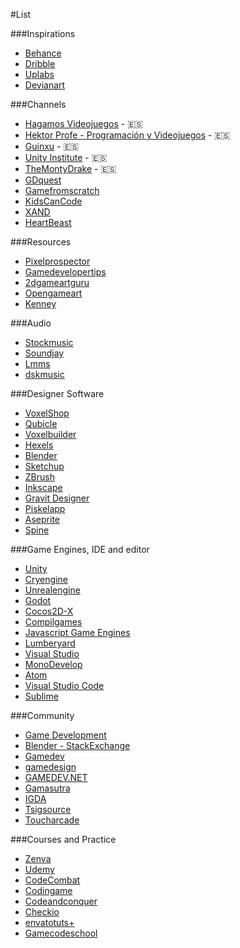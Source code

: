 #List

###Inspirations

- [Behance](https://www.behance.net)
- [Dribble](https://dribbble.com/)
- [Uplabs](https://www.uplabs.com/)
- [Devianart](https://www.deviantart.com/)

###Channels

- [Hagamos Videojuegos](https://www.youtube.com/channel/UCBhkLrsmV9PVQMpT3qe-toA) - :es:
- [Hektor Profe - Programación y Videojuegos](https://www.youtube.com/channel/UCtjAOyZmqDXO-Oz87cZnWgw) - :es:
- [Guinxu](https://www.youtube.com/user/GuinxuVideos) - :es:
- [Unity Institute](https://www.youtube.com/user/The23GamesStudio) - :es:
- [TheMontyDrake](https://www.youtube.com/user/TheMontyDrake) - :es:
- [GDquest](https://www.youtube.com/channel/UCxboW7x0jZqFdvMdCFKTMsQ)
- [Gamefromscratch](https://www.youtube.com/user/gamefromscratch)
- [KidsCanCode](https://www.youtube.com/channel/UCNaPQ5uLX5iIEHUCLmfAgKg/featured)
- [XAND](https://www.youtube.com/channel/UC7vsIJl_Hb7QNeioDPM5kSg)
- [HeartBeast](https://www.youtube.com/user/uheartbeast/feed)

###Resources

- [Pixelprospector](http://www.pixelprospector.com/indie-resources/)
- [Gamedevelopertips](http://gamedevelopertips.com/)
- [2dgameartguru](http://www.2dgameartguru.com/)
- [Opengameart](https://opengameart.org/)
- [Kenney](http://kenney.nl/)

###Audio

- [Stockmusic](https://stockmusic.net/royalty-free-music)
- [Soundjay](https://www.soundjay.com/index.html)
- [Lmms](https://lmms.io/)
- [dskmusic](http://www.dskmusic.com/)

###Designer Software 

- [VoxelShop](https://blackflux.com/node/11)
- [Qubicle](http://www.minddesk.com/)
- [Voxelbuilder](http://voxelbuilder.com/)
- [Hexels](https://www.marmoset.co/hexels/)
- [Blender](https://www.blender.org/)
- [Sketchup](https://www.sketchup.com/)
- [ZBrush](http://pixologic.com/)
- [Inkscape](https://inkscape.org/en/)
- [Gravit Designer](https://www.designer.io/)
- [Piskelapp](https://www.piskelapp.com/)
- [Aseprite](https://www.aseprite.org/)
- [Spine](http://es.esotericsoftware.com/)

###Game Engines, IDE and editor

 - [Unity](https://unity3d.com/es)
 - [Cryengine](https://www.cryengine.com/)
 - [Unrealengine](https://www.unrealengine.com)
 - [Godot](https://godotengine.org/)
 - [Cocos2D-X](http://www.cocos2d-x.org/)
 - [Compilgames](http://compilgames.net/main-es.html)
 - [Javascript Game Engines](https://github.com/collections/javascript-game-engines)
 - [Lumberyard](https://aws.amazon.com/lumberyard/downloads/?nc1=h_ls)
 - [Visual Studio](https://www.visualstudio.com/es/vs/game-development/)
- [MonoDevelop](http://www.monodevelop.com/)
- [Atom](https://atom.io/)
- [Visual Studio Code](https://code.visualstudio.com/)
- [Sublime](https://www.sublimetext.com/)

###Community

- [Game Development](https://gamedev.stackexchange.com/)
- [Blender - StackExchange](https://blender.stackexchange.com/)
- [Gamedev](https://www.reddit.com/r/gamedev/)
- [gamedesign](https://www.reddit.com/r/gamedesign/)
- [GAMEDEV.NET](https://www.gamedev.net/)
- [Gamasutra](https://www.gamasutra.com/)
- [IGDA](https://www.igda.org/?page=community)
- [Tsigsource](https://forums.tigsource.com/)
- [Toucharcade](http://forums.toucharcade.com/)

###Courses and Practice

- [Zenva](https://academy.zenva.com/)
- [Udemy](https://www.udemy.com/)
- [CodeCombat](https://codecombat.com/)
- [Codingame](https://www.codingame.com/start)
- [Codeandconquer](https://www.codeandconquer.co/)
- [Checkio](https://checkio.org/)
- [envatotuts+](https://gamedevelopment.tutsplus.com/tutorials?_ga=2.179737056.577818415.1500390775-2127416211.1496158094)
- [Gamecodeschool](http://gamecodeschool.com/)